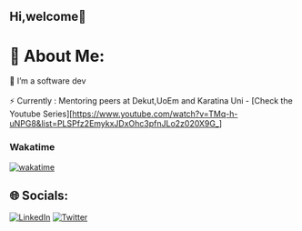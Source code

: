 
## Hi,welcome👋

# 💫 About Me:
🔭 I’m a software dev<br><br>⚡ Currently : Mentoring peers at Dekut,UoEm and Karatina Uni - [Check the Youtube Series][https://www.youtube.com/watch?v=TMq-h-uNPG8&list=PLSPfz2EmykxJDxOhc3pfnJLo2z020X9G_]


### Wakatime
[![wakatime](https://wakatime.com/badge/user/1c3d2ce2-6e01-4f9d-9f49-ed105f7133af.svg)](https://wakatime.com/@1c3d2ce2-6e01-4f9d-9f49-ed105f7133af)

## 🌐 Socials:
[![LinkedIn](https://img.shields.io/badge/LinkedIn-%230077B5.svg?logo=linkedin&logoColor=white)](https://linkedin.com/in/victor-mutethia) [![Twitter](https://img.shields.io/badge/Twitter-%231DA1F2.svg?logo=Twitter&logoColor=white)](https://twitter.com/v_mutethia_) 


